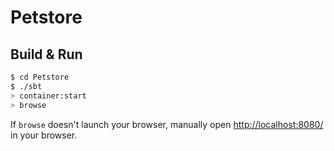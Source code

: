 # Petstore #

## Build & Run ##

```sh
$ cd Petstore
$ ./sbt
> container:start
> browse
```

If `browse` doesn't launch your browser, manually open [http://localhost:8080/](http://localhost:8080/) in your browser.
